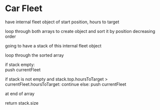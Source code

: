 
# Car Fleet

have internal fleet object of start position, hours to target

loop through both arrays to create object and sort it by position decreasing order

going to have a stack of this internal fleet object

loop through the sorted array

if stack empty:  
    push currentFleet

if stack is not empty and stack.top.hoursToTarget > currentFleet.hoursToTarget:
    continue
else:
    push currentFleet


at end of array

return stack.size
    
